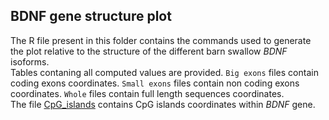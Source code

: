 ## BDNF gene structure plot

The R file present in this folder contains the commands used to generate the plot relative to the structure of the different barn swallow *BDNF* isoforms. <br />
Tables contaning all computed values are provided. `Big exons` files contain coding exons coordinates. `Small exons` files contain non coding exons coordinates. `Whole` files contain full length sequences coordinates.  <br />
The file [CpG_islands](https://github.com/SwallowGenomics/BarnSwallow/blob/main/Plots%20and%20figures/BDNF%20gene%20structure-plot/CpG_islands.xlsx) contains CpG islands coordinates within *BDNF* gene.

